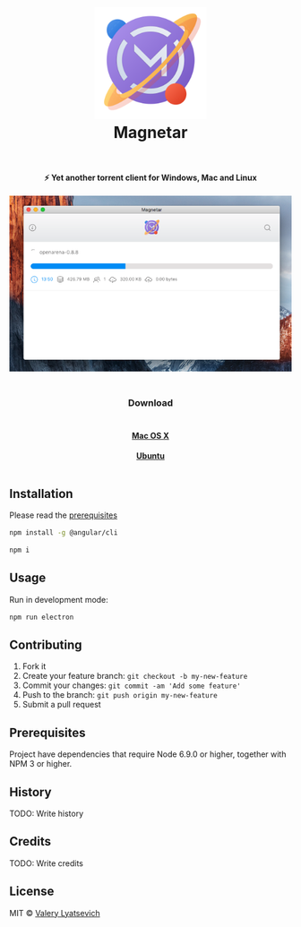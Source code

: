 <h1 align="center">
  <br>
  <img src="src/assets/logo.svg" alt="Magnetar" width="200">
  <br>
  Magnetar
  <br>
  <br>
</h1>

<h4 align="center">⚡️ Yet another torrent client for Windows, Mac and Linux</h4>


<p align="center">
  <img src="src/assets/cover.png">
</p>

<h3 align="center">
  <br/>
  <span>Download</span>
  <br/>
  <br/>
</h3>

<h4 align="center">
  <a href="https://github.com/laverix/magnetar/raw/master/release-builds/Magnetar.dmg">Mac OS X</a>
  <br/>
</h4>

<h4 align="center">
  <a href="https://github.com/laverix/magnetar/raw/master/release-builds/magnetar_1.0.0_amd64.deb">Ubuntu</a>
  <br/>
  <br/>
</h4>

## Installation

Please read the [prerequisites](#prerequisites)

```bash
npm install -g @angular/cli
```

```bash
npm i
```

## Usage

Run in development mode:

```bash
npm run electron
```

## Contributing

1. Fork it
2. Create your feature branch: `git checkout -b my-new-feature`
3. Commit your changes: `git commit -am 'Add some feature'`
4. Push to the branch: `git push origin my-new-feature`
5. Submit a pull request

## Prerequisites

Project have dependencies that require Node 6.9.0 or higher, together with NPM 3 or higher.

## History

TODO: Write history

## Credits

TODO: Write credits

## License

MIT © [Valery Lyatsevich](http://lyatsevich.com)
